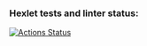 ### Hexlet tests and linter status:
[![Actions Status](https://github.com/Kerish19/php-project-45/workflows/hexlet-check/badge.svg)](https://github.com/Kerish19/php-project-45/actions)